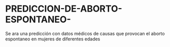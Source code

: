 # PREDICCION-DE-ABORTO-ESPONTANEO-
Se ara una predicción con datos médicos de causas que provocan el aborto espontaneo en mujeres de diferentes edades 

